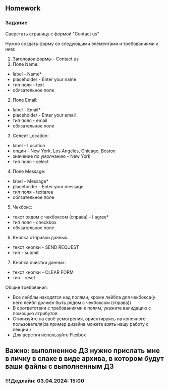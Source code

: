 ## Homework

### Задание

Сверстать страницу с формой "Contact us"

Нужно создать форму со следующими элементами и требованиями к ним:

1. Заголовок формы - Contact us
2. Поле Name:

- label - Name\*
- placeholder - Enter your name
- тип поля - text
- обязательное поле

2. Поле Email:

- label - Email\*
- placeholder - Enter your email
- тип поля - email
- обязательное поле

3. Селект Location:

- label - Location
- опции - New York, Los Angeles, Chicago, Boston
- значение по умолчанию - New York
- тип поля - select

4. Поле Message:

- label - Message\*
- placeholder - Enter your message
- тип поля - textarea
- обязательное поле

5. Чекбокс:

- текст рядом с чекбоксом (справа) - I agree\*
- тип поля - checkbox
- обязательное поле

6. Кнопка отправки данных:

- текст кнопки - SEND REQUEST
- тип - submit

7. Кнопка очистки данных:

- текст кнопки - CLEAR FORM
- тип - reset

Общие требования:

- Все лейблы находятся над полями, кроме лейбла для чекбокса(у него лейбл должен быть рядом с чекбоксом (справа))
- В соответствии с требованиями к полям, укажите валидацию с помощью атрибутов
- Стилизуйте на своё усмотрения, ориентируясь на конечного пользователя(за пример дизайна можете взять нашу работу с лекции )
- Для верстки используйте Flexbox

## Важно: выполненное ДЗ нужно прислать мне в личку в слаке в виде архива, в котором будут ваши файлы с выполненным ДЗ

### !!!Дедлайн: 03.04.2024: 15:00
